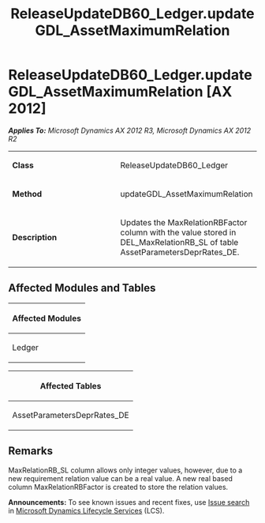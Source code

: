 ﻿---
title: ReleaseUpdateDB60_Ledger.updateGDL_AssetMaximumRelation
TOCTitle: ReleaseUpdateDB60_Ledger.updateGDL_AssetMaximumRelation
ms:assetid: 1b21d9f5-dc78-16ad-ed0d-0b1c05eb4314
ms:mtpsurl: https://msdn.microsoft.com/en-us/library/JJ718670(v=AX.60)
ms:contentKeyID: 49706953
ms.date: 05/18/2015
mtps_version: v=AX.60
---

# ReleaseUpdateDB60\_Ledger.updateGDL\_AssetMaximumRelation [AX 2012]


_**Applies To:** Microsoft Dynamics AX 2012 R3, Microsoft Dynamics AX 2012 R2_

<table>
<colgroup>
<col style="width: 50%" />
<col style="width: 50%" />
</colgroup>
<tbody>
<tr class="odd">
<td><p><strong>Class</strong></p></td>
<td><p>ReleaseUpdateDB60_Ledger</p></td>
</tr>
<tr class="even">
<td><p><strong>Method</strong></p></td>
<td><p>updateGDL_AssetMaximumRelation</p></td>
</tr>
<tr class="odd">
<td><p><strong>Description</strong></p></td>
<td><p>Updates the MaxRelationRBFactor column with the value stored in DEL_MaxRelationRB_SL of table AssetParametersDeprRates_DE.</p></td>
</tr>
</tbody>
</table>


## Affected Modules and Tables

<table>
<colgroup>
<col style="width: 100%" />
</colgroup>
<thead>
<tr class="header">
<th><p>Affected Modules</p></th>
</tr>
</thead>
<tbody>
<tr class="odd">
<td><p>Ledger</p></td>
</tr>
</tbody>
</table>


<table>
<colgroup>
<col style="width: 100%" />
</colgroup>
<thead>
<tr class="header">
<th><p>Affected Tables</p></th>
</tr>
</thead>
<tbody>
<tr class="odd">
<td><p>AssetParametersDeprRates_DE</p></td>
</tr>
</tbody>
</table>


## Remarks

MaxRelationRB\_SL column allows only integer values, however, due to a new requirement relation value can be a real value. A new real based column MaxRelationRBFactor is created to store the relation values.

  
**Announcements:** To see known issues and recent fixes, use [Issue search](http://go.microsoft.com/fwlink/?linkid=389258) in [Microsoft Dynamics Lifecycle Services](http://go.microsoft.com/fwlink/?linkid=306505) (LCS).

